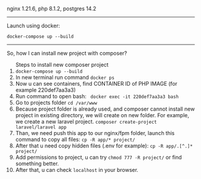 nginx 1.21.6, php 8.1.2, postgres 14.2

<hr>

<p>Launch using docker:</p>
<p><code>docker-compose up --build</code></p>
<hr>
<p>So, how I can install new project with composer?</p>
<ol>
Steps to install new composer project
  <li><code>docker-compose up --build</code></li>
  <li>In new terminal run command <code>docker ps</code></li>
  <li>Now u can see containers, find CONTAINER ID of PHP IMAGE (for example 220def7aa3a3)</li>
  <li>Run command to open bash: <code> docker exec -it 220def7aa3a3 bash</code></li>
  <li>Go to projects folder <code>cd /var/www</code></li>
  <li>Because project folder is already used, and composer cannot install new project in existing directory, we will create on new folder. For example, we create a new laravel project. <code>composer create-project laravel/laravel app</code></li>
  <li>Than, we need push this app to our nginx/fpm folder, launch this command to copy all files: <code>cp -R app/* project/</code></li>
  <li>After that u need copy hidden files (.env for example): <code>cp -R app/.[^.]* project/</code></li>
  <li>Add permissions to project, u can try <code>chmod 777 -R project/</code> or find something better.</li>
  <li>After that, u can check <code>localhost</code> in your browser.</li>
</ol>
